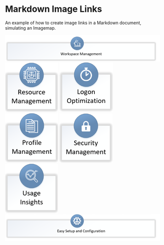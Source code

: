 # Markdown Image Links
An example of how to create image links in a Markdown document, simulating an Imagemap.

[![Foo](images/wem-docs-top.png)](sections/wem-top.md)  
[![Foo](images/wem-docs-middle1.png)](sections/wem-middle1.md)
[![Foo](images/wem-docs-middle2.png)](sections/wem-middle2.md)
[![Foo](images/wem-docs-middle3.png)](sections/wem-middle3.md)
[![Foo](images/wem-docs-middle4.png)](sections/wem-middle4.md)
[![Foo](images/wem-docs-middle5.png)](sections/wem-middle5.md)
[![Foo](images/wem-docs-bottom.png)](sections/wem-bottom.md)  
